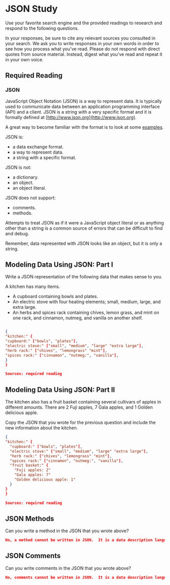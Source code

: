 # JSON Study

Use your favorite search engine and the provided readings to research and
respond to the following questions.

In your responses, be sure to cite any relevant sources you consulted in your
search. We ask you to write responses in your own words in order to see how you
process what you've read. Please do not respond with direct quotes from source
material. Instead, digest what you've read and repeat it in your own voice.

## Required Reading

### JSON

JavaScript Object Notation (JSON) is a way to represent data. It is typically used to communicate data
between an application programming interface (API) and a client. JSON is a string with a very specific format and it is formally defined at [http://www.json.org](http://www.json.org).

A great way to become familiar with the format is to look at some [examples](http://www.json.org/example.html).

JSON is:
-   a data exchange format.
-   a way to represent data.
-   a string with a specific format.

JSON is not:
-   a dictionary.
-   an object.
-   an object literal.

JSON does not support:
-   comments.
-   methods.

Attempts to treat JSON as if it were a JavaScript object literal or as anything
other than a string is a common source of errors that can be difficult to find
and debug.

Remember, data represented with JSON looks like an object, but it is only a
string.

## Modeling Data Using JSON: Part I

Write a JSON representation of the following data that makes sense to you.

A kitchen has many items.
-   A cupboard containing bowls and plates.
-   An electric stove with four heating elements; small, medium, large, and
    extra large.
-   An herbs and spices rack containing chives, lemon grass, and mint on one
    rack, and cinnamon, nutmeg, and vanilla on another shelf.



```json

{
"kitchen:" {
"cupboard:" ["bowls", "plates"],
"electric stove:" ["small", "medium", "large" "extra large"],
"herb rack:" ["chives", "lemongrass" "mint"],
"spices rack:" ["cinnamon", "nutmeg:", "vanilla"],
}
}

Sources: required reading

```

## Modeling Data Using JSON: Part II

The kitchen also has a fruit basket containing several cultivars of apples in
different amounts. There are 2 Fuji apples, 7 Gala apples, and 1 Golden
delicious apple.

Copy the JSON that you wrote for the previous question and include the new information about the kitchen.

```json
{
"kitchen:" {
  "cupboard:" ["bowls", "plates"],
  "electric stove:" ["small", "medium", "large" "extra large"],
  "herb rack:" ["chives", "lemongrass" "mint"],
  "spices rack:" ["cinnamon", "nutmeg:", "vanilla"],
  "fruit basket:" {
    "Fuji apples: 2"
    "Gala apples: 7"
    "Golden delicious apple: 1"
  }
}
}

Sources: required reading
```

## JSON Methods

Can you write a method in the JSON that you wrote above?

```json
No, a method cannot be written in JSON.  It is a data description language only.
```

## JSON Comments

Can you write comments in the JSON that you wrote above?

```json
No, comments cannot be written in JSON.  It is a data description language only.
```
